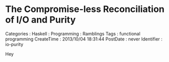 The Compromise-less Reconciliation of I/O and Purity
====================================================

Categories
:   Haskell
:   Programming
:   Ramblings
Tags
:   functional programming
CreateTime
:   2013/10/04 18:31:44
PostDate
:   never
Identifier
:   io-purity

Hey
